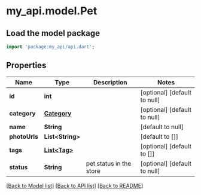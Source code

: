 # my_api.model.Pet

## Load the model package
```dart
import 'package:my_api/api.dart';
```

## Properties
Name | Type | Description | Notes
------------ | ------------- | ------------- | -------------
**id** | **int** |  | [optional] [default to null]
**category** | [**Category**](Category.md) |  | [optional] [default to null]
**name** | **String** |  | [default to null]
**photoUrls** | **List&lt;String&gt;** |  | [default to []]
**tags** | [**List&lt;Tag&gt;**](Tag.md) |  | [optional] [default to []]
**status** | **String** | pet status in the store | [optional] [default to null]

[[Back to Model list]](../README.md#documentation-for-models) [[Back to API list]](../README.md#documentation-for-api-endpoints) [[Back to README]](../README.md)



